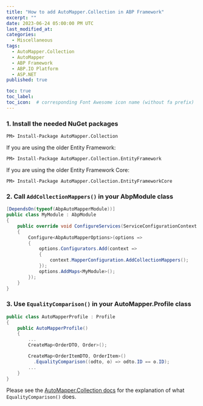 ```yaml
---
title: "How to add AutoMapper.Collection in ABP Framework"
excerpt: ""
date: 2023-06-24 05:00:00 PM UTC
last_modified_at:
categories:
  - Miscellaneous
tags: 
  - AutoMapper.Collection
  - AutoMapper
  - ABP Framework
  - ABP.IO Platform
  - ASP.NET
published: true

toc: true
toc_label: 
toc_icon:  # corresponding Font Awesome icon name (without fa prefix)
---
```



### 1. Install the needed NuGet packages

``` terminal
PM> Install-Package AutoMapper.Collection
```

If you are using the older Entity Framework:

``` terminal
PM> Install-Package AutoMapper.Collection.EntityFramework
```

If you are using the older Entity Framework Core:

``` terminal
PM> Install-Package AutoMapper.Collection.EntityFrameworkCore
```


### 2. Call `AddCollectionMappers()` in your AbpModule class

``` csharp
[DependsOn(typeof(AbpAutoMapperModule))]
public class MyModule : AbpModule
{
    public override void ConfigureServices(ServiceConfigurationContext context)
    {
        Configure<AbpAutoMapperOptions>(options =>
        {
            options.Configurators.Add(context =>
            {
                context.MapperConfiguration.AddCollectionMappers();
            });
            options.AddMaps<MyModule>();
        });
    }
}
```


### 3. Use `EqualityComparison()` in your AutoMapper.Profile class

``` csharp
public class AutoMapperProfile : Profile
{
    public AutoMapperProfile()
    {
        ...        
        CreateMap<OrderDTO, Order>();

        CreateMap<OrderItemDTO, OrderItem>()
          .EqualityComparison((odto, o) => odto.ID == o.ID);
        ...
    }
}
```


Please see the [AutoMapper.Collection docs](https://github.com/AutoMapper/AutoMapper.Collection) for the explanation of what `EqualityComparison()` does.
